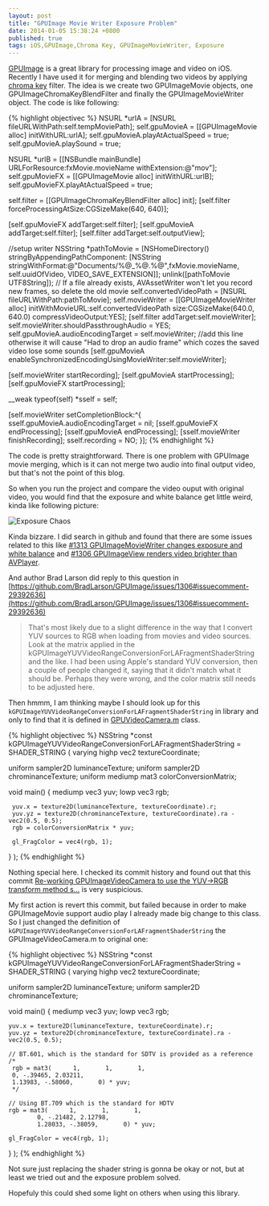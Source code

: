 ```yaml
---
layout: post
title: "GPUImage Movie Writer Exposure Problem"
date: 2014-01-05 15:38:24 +0800
published: true
tags: iOS,GPUImage,Chroma Key, GPUImageMovieWriter, Exposure
---
```


[GPUImage](https://github.com/BradLarson/GPUImage) is a great library for processing image and video on iOS. Recently I have used it for merging and blending two videos by applying [chroma key](http://en.wikipedia.org/wiki/Chroma_key) filter. The idea is we create two GPUImageMovie objects, one GPUImageChromaKeyBlendFilter and finally the GPUImageMovieWriter object. The code is like following:

{% highlight objectivec %} 
NSURL *urlA = [NSURL fileURLWithPath:self.tempMoviePath];
self.gpuMovieA = [[GPUImageMovie alloc] initWithURL:urlA];
self.gpuMovieA.playAtActualSpeed = true;
self.gpuMovieA.playSound = true;

NSURL *urlB = [[NSBundle mainBundle] URLForResource:fxMovie.movieName withExtension:@"mov"];
self.gpuMovieFX = [[GPUImageMovie alloc] initWithURL:urlB];
self.gpuMovieFX.playAtActualSpeed = true;

self.filter = [[GPUImageChromaKeyBlendFilter alloc] init];
[self.filter forceProcessingAtSize:CGSizeMake(640, 640)];

[self.gpuMovieFX addTarget:self.filter];
[self.gpuMovieA addTarget:self.filter];
[self.filter addTarget:self.outputView];

//setup writer
NSString *pathToMovie = [NSHomeDirectory() stringByAppendingPathComponent:
        [NSString stringWithFormat:@"Documents/%@_%@.%@",fxMovie.movieName, self.uuidOfVideo, VIDEO_SAVE_EXTENSION]];
unlink([pathToMovie UTF8String]); // If a file already exists, AVAssetWriter won't let you record new frames, so delete the old movie
self.convertedVideoPath = [NSURL fileURLWithPath:pathToMovie];
self.movieWriter = [[GPUImageMovieWriter alloc] initWithMovieURL:self.convertedVideoPath
                                                            size:CGSizeMake(640.0, 640.0) compressVideoOutput:YES];
[self.filter addTarget:self.movieWriter];    
self.movieWriter.shouldPassthroughAudio = YES;
self.gpuMovieA.audioEncodingTarget = self.movieWriter;
//add this line otherwise it will cause "Had to drop an audio frame" which cozes the saved video lose some sounds
[self.gpuMovieA enableSynchronizedEncodingUsingMovieWriter:self.movieWriter];

[self.movieWriter startRecording];
[self.gpuMovieA startProcessing];
[self.gpuMovieFX startProcessing];

__weak typeof(self) *sself = self;

[self.movieWriter setCompletionBlock:^{
    sself.gpuMovieA.audioEncodingTarget = nil;
    [sself.gpuMovieFX endProcessing];
    [sself.gpuMovieA endProcessing];
    [sself.movieWriter finishRecording];
    sself.recording = NO;
}];
{% endhighlight %} 	

The code is pretty straightforward. There is one problem with GPUImage movie merging, which is it can not merge two audio into final output video, but that's not the point of this blog.

So when you run the project and compare the video ouput with original video, you would find that the exposure and white balance get little weird, kinda like following picture:

![Exposure Chaos](https://farm8.staticflickr.com/7347/11883049186_99c3acbdda_o.png)

Kinda bizzare. I did search in github and found that there are some issues related to this like [#1313 GPUImageMovieWriter changes exposure and white balance](https://github.com/BradLarson/GPUImage/issues/1313) and [#1306 GPUImageView renders video brighter than AVPlayer](https://github.com/BradLarson/GPUImage/issues/1306).

And author Brad Larson did reply to this question in [https://github.com/BradLarson/GPUImage/issues/1306#issuecomment-29392636](https://github.com/BradLarson/GPUImage/issues/1306#issuecomment-29392636)

> That's most likely due to a slight difference in the way that I convert YUV sources to RGB when loading from movies and video sources. Look at the matrix applied in the kGPUImageYUVVideoRangeConversionForLAFragmentShaderString and the like. I had been using Apple's standard YUV conversion, then a couple of people changed it, saying that it didn't match what it should be. Perhaps they were wrong, and the color matrix still needs to be adjusted here.

Then hmmm, I am thinking maybe I should look up for this `kGPUImageYUVVideoRangeConversionForLAFragmentShaderString` in library and only to find that it is defined in [GPUVideoCamera.m](https://github.com/BradLarson/GPUImage/blob/master/framework/Source/GPUImageVideoCamera.m) class.

{% highlight objectivec %} 
NSString *const kGPUImageYUVVideoRangeConversionForLAFragmentShaderString = SHADER_STRING
(
 varying highp vec2 textureCoordinate;
 
 uniform sampler2D luminanceTexture;
 uniform sampler2D chrominanceTexture;
 uniform mediump mat3 colorConversionMatrix;

 void main()
 {
     mediump vec3 yuv;
     lowp vec3 rgb;
     
     yuv.x = texture2D(luminanceTexture, textureCoordinate).r;
     yuv.yz = texture2D(chrominanceTexture, textureCoordinate).ra - vec2(0.5, 0.5);
     rgb = colorConversionMatrix * yuv;

     gl_FragColor = vec4(rgb, 1);
 }
);
{% endhighlight %}

Nothing special here. I checked its commit history and found out that this commit [Re-working GPUImageVideoCamera to use the YUV->RGB transform method s…](https://github.com/BradLarson/GPUImage/commit/2ad3e9cbbc9a2943f61e1cde1587f09cc180c738#diff-0) is very suspicious.

My first action is revert this commit, but failed because in order to make GPUImageMovie support audio play I already made big change to this class. So I just changed the definition of `kGPUImageYUVVideoRangeConversionForLAFragmentShaderString` the GPUImageVideoCamera.m to original one:

{% highlight objectivec %} 
NSString *const kGPUImageYUVVideoRangeConversionForLAFragmentShaderString = SHADER_STRING
(
varying highp vec2 textureCoordinate;

uniform sampler2D luminanceTexture;
uniform sampler2D chrominanceTexture;

void main()
{
    mediump vec3 yuv;
    lowp vec3 rgb;

    yuv.x = texture2D(luminanceTexture, textureCoordinate).r;
    yuv.yz = texture2D(chrominanceTexture, textureCoordinate).ra - vec2(0.5, 0.5);

    // BT.601, which is the standard for SDTV is provided as a reference
    /*
     rgb = mat3(      1,       1,       1,
     0, -.39465, 2.03211,
     1.13983, -.58060,       0) * yuv;
     */

    // Using BT.709 which is the standard for HDTV
    rgb = mat3(      1,       1,       1,
            0, -.21482, 2.12798,
            1.28033, -.38059,       0) * yuv;

    gl_FragColor = vec4(rgb, 1);
}
);
{% endhighlight %}

Not sure just replacing the shader string is gonna be okay or not, but at least we tried out and the exposure problem solved. 

Hopefuly this could shed some light on others when using this library.


